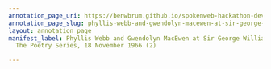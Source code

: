```yaml
---
annotation_page_uri: https://benwbrum.github.io/spokenweb-hackathon-development-noterms/annotations/phyllis-webb-and-gwendolyn-macewen-at-sir-george-williams-university-the-poetry-series-18-november-1966-2--canvas-1-gwendolyn-macewen.json
annotation_page_slug: phyllis-webb-and-gwendolyn-macewen-at-sir-george-williams-university-the-poetry-series-18-november-1966-2--canvas-1-gwendolyn-macewen
layout: annotation_page
manifest_label: Phyllis Webb and Gwendolyn MacEwen at Sir George Williams University,
  The Poetry Series, 18 November 1966 (2)

---
```

